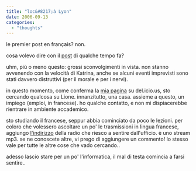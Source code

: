 ```yaml
---
title: "loc&#8217;à Lyon"
date: 2006-09-13
categories: 
  - "thoughts"
---
```


le premier post en français? non.

cosa volevo dire con il [post](http://www.glare.it/wordpress/?p=112) di qualche tempo fa?

uhm, più o meno questo: grossi sconvolgimenti in vista. non stanno avvenendo con la velocità di Katrina, anche se alcuni eventi imprevisti sono stati davvero distruttivi (per il morale e per i nervi).

in questo momento, come conferma la [mia pagina](http://del.icio.us/ian.b.sparrow) su del.icio.us, sto cercando qualcosa su Lione. innanzitutto, una casa. assieme a questo, un impiego (emploi, in francese). ho qualche contatto, e non mi dispiacerebbe rientrare in ambiente accademico.

sto studiando il francese, seppur abbia cominciato da poco le lezioni. per coloro che volessero ascoltare un po' le trasmissioni in lingua francese, aggiungo [l'indirizzo](http://213.205.96.91:9915) della radio che riesco a sentire dall'ufficio. è uno stream mp3. se ne conoscete altre, vi prego di aggiungere un commento! lo stesso vale per tutte le altre cose che vado cercando..

adesso lascio stare per un po' l'informatica, il mal di testa comincia a farsi sentire..
